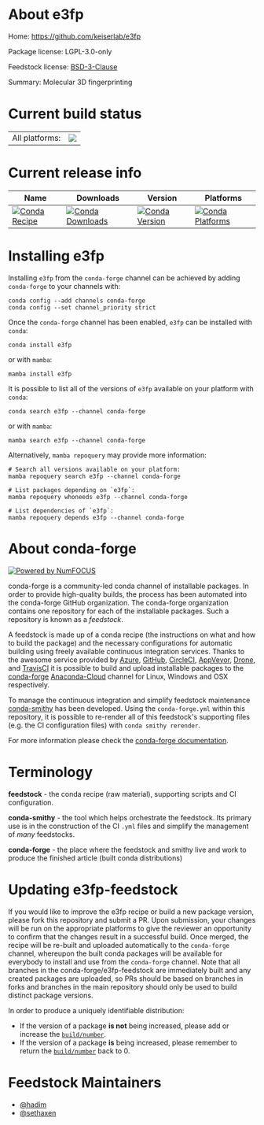 About e3fp
==========

Home: https://github.com/keiserlab/e3fp

Package license: LGPL-3.0-only

Feedstock license: [BSD-3-Clause](https://github.com/conda-forge/e3fp-feedstock/blob/main/LICENSE.txt)

Summary: Molecular 3D fingerprinting

Current build status
====================


<table><tr><td>All platforms:</td>
    <td>
      <a href="https://dev.azure.com/conda-forge/feedstock-builds/_build/latest?definitionId=10535&branchName=main">
        <img src="https://dev.azure.com/conda-forge/feedstock-builds/_apis/build/status/e3fp-feedstock?branchName=main">
      </a>
    </td>
  </tr>
</table>

Current release info
====================

| Name | Downloads | Version | Platforms |
| --- | --- | --- | --- |
| [![Conda Recipe](https://img.shields.io/badge/recipe-e3fp-green.svg)](https://anaconda.org/conda-forge/e3fp) | [![Conda Downloads](https://img.shields.io/conda/dn/conda-forge/e3fp.svg)](https://anaconda.org/conda-forge/e3fp) | [![Conda Version](https://img.shields.io/conda/vn/conda-forge/e3fp.svg)](https://anaconda.org/conda-forge/e3fp) | [![Conda Platforms](https://img.shields.io/conda/pn/conda-forge/e3fp.svg)](https://anaconda.org/conda-forge/e3fp) |

Installing e3fp
===============

Installing `e3fp` from the `conda-forge` channel can be achieved by adding `conda-forge` to your channels with:

```
conda config --add channels conda-forge
conda config --set channel_priority strict
```

Once the `conda-forge` channel has been enabled, `e3fp` can be installed with `conda`:

```
conda install e3fp
```

or with `mamba`:

```
mamba install e3fp
```

It is possible to list all of the versions of `e3fp` available on your platform with `conda`:

```
conda search e3fp --channel conda-forge
```

or with `mamba`:

```
mamba search e3fp --channel conda-forge
```

Alternatively, `mamba repoquery` may provide more information:

```
# Search all versions available on your platform:
mamba repoquery search e3fp --channel conda-forge

# List packages depending on `e3fp`:
mamba repoquery whoneeds e3fp --channel conda-forge

# List dependencies of `e3fp`:
mamba repoquery depends e3fp --channel conda-forge
```


About conda-forge
=================

[![Powered by
NumFOCUS](https://img.shields.io/badge/powered%20by-NumFOCUS-orange.svg?style=flat&colorA=E1523D&colorB=007D8A)](https://numfocus.org)

conda-forge is a community-led conda channel of installable packages.
In order to provide high-quality builds, the process has been automated into the
conda-forge GitHub organization. The conda-forge organization contains one repository
for each of the installable packages. Such a repository is known as a *feedstock*.

A feedstock is made up of a conda recipe (the instructions on what and how to build
the package) and the necessary configurations for automatic building using freely
available continuous integration services. Thanks to the awesome service provided by
[Azure](https://azure.microsoft.com/en-us/services/devops/), [GitHub](https://github.com/),
[CircleCI](https://circleci.com/), [AppVeyor](https://www.appveyor.com/),
[Drone](https://cloud.drone.io/welcome), and [TravisCI](https://travis-ci.com/)
it is possible to build and upload installable packages to the
[conda-forge](https://anaconda.org/conda-forge) [Anaconda-Cloud](https://anaconda.org/)
channel for Linux, Windows and OSX respectively.

To manage the continuous integration and simplify feedstock maintenance
[conda-smithy](https://github.com/conda-forge/conda-smithy) has been developed.
Using the ``conda-forge.yml`` within this repository, it is possible to re-render all of
this feedstock's supporting files (e.g. the CI configuration files) with ``conda smithy rerender``.

For more information please check the [conda-forge documentation](https://conda-forge.org/docs/).

Terminology
===========

**feedstock** - the conda recipe (raw material), supporting scripts and CI configuration.

**conda-smithy** - the tool which helps orchestrate the feedstock.
                   Its primary use is in the construction of the CI ``.yml`` files
                   and simplify the management of *many* feedstocks.

**conda-forge** - the place where the feedstock and smithy live and work to
                  produce the finished article (built conda distributions)


Updating e3fp-feedstock
=======================

If you would like to improve the e3fp recipe or build a new
package version, please fork this repository and submit a PR. Upon submission,
your changes will be run on the appropriate platforms to give the reviewer an
opportunity to confirm that the changes result in a successful build. Once
merged, the recipe will be re-built and uploaded automatically to the
`conda-forge` channel, whereupon the built conda packages will be available for
everybody to install and use from the `conda-forge` channel.
Note that all branches in the conda-forge/e3fp-feedstock are
immediately built and any created packages are uploaded, so PRs should be based
on branches in forks and branches in the main repository should only be used to
build distinct package versions.

In order to produce a uniquely identifiable distribution:
 * If the version of a package **is not** being increased, please add or increase
   the [``build/number``](https://docs.conda.io/projects/conda-build/en/latest/resources/define-metadata.html#build-number-and-string).
 * If the version of a package **is** being increased, please remember to return
   the [``build/number``](https://docs.conda.io/projects/conda-build/en/latest/resources/define-metadata.html#build-number-and-string)
   back to 0.

Feedstock Maintainers
=====================

* [@hadim](https://github.com/hadim/)
* [@sethaxen](https://github.com/sethaxen/)

